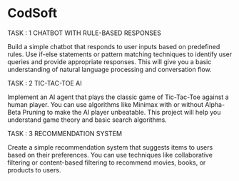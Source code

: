 # CodSoft

TASK : 1
CHATBOT WITH RULE-BASED RESPONSES

Build a simple chatbot that responds to user inputs based on
predefined rules. Use if-else statements or pattern matching
techniques to identify user queries and provide appropriate
responses. This will give you a basic understanding of natural
language processing and conversation flow.

TASK : 2
TIC-TAC-TOE AI

Implement an AI agent that plays the classic game of Tic-Tac-Toe
against a human player. You can use algorithms like Minimax with
or without Alpha-Beta Pruning to make the AI player unbeatable.
This project will help you understand game theory and basic search
algorithms.

TASK : 3
RECOMMENDATION SYSTEM

Create a simple recommendation system that suggests items to
users based on their preferences. You can use techniques like
collaborative filtering or content-based filtering to recommend
movies, books, or products to users.
